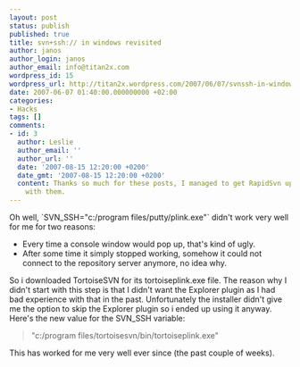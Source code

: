 ```yaml
---
layout: post
status: publish
published: true
title: svn+ssh:// in windows revisited
author: janos
author_login: janos
author_email: info@titan2x.com
wordpress_id: 15
wordpress_url: http://titan2x.wordpress.com/2007/06/07/svnssh-in-windows-revisited/
date: 2007-06-07 01:40:00.000000000 +02:00
categories:
- Hacks
tags: []
comments:
- id: 3
  author: Leslie
  author_email: ''
  author_url: ''
  date: '2007-08-15 12:20:00 +0200'
  date_gmt: '2007-08-15 12:20:00 +0200'
  content: Thanks so much for these posts, I managed to get RapidSvn up and running
    with them.
---
```

<p>Oh well, `SVN_SSH="c:/program files/putty/plink.exe"` didn't work very well for me for two reasons:</p>

<ul>
<li>Every time a console window would pop up, that's kind of ugly.</li>
<li>After some time it simply stopped working, somehow it could not connect to the repository server anymore, no idea why.</li>
</ul>

<p>So i downloaded TortoiseSVN for its tortoiseplink.exe file. The reason why I didn't start with this step is that I didn't want the Explorer plugin as I had bad experience with that in the past. Unfortunately the installer didn't give me the option to skip the Explorer plugin so i ended up using it anyway. Here's the new value for the SVN_SSH variable: </p>

<blockquote>"c:/program files/tortoisesvn/bin/tortoiseplink.exe"</blockquote>

<p>This has worked for me very well ever since (the past couple of weeks).</p>
